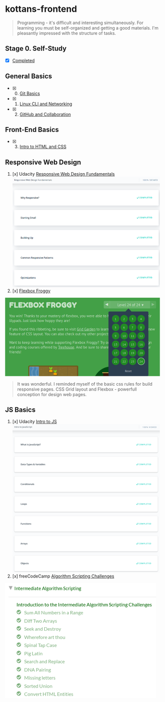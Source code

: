 # kottans-frontend

> Programming - it's difficult and interesting simultaneously. For learning you must be self-organized and getting a good materials. I'm pleasantly impressed with the structure of tasks.

## Stage 0. Self-Study
 - [x] [Completed](self_study/self_study.md)

## General Basics
 - [x] 0. [Git Basics](git-and-github/git-and-github.md)
 - [x] 1. [Linux CLI and Networking](task_linux_cli/linux-cli.md)
 - [x] 2. [GitHub and Collaboration](task_git_collaboration/git-collaboration.md)
## Front-End Basics
 - [x] 3. [Intro to HTML and CSS](task_git_html_css_intro/html-css.md) 

## Responsive Web Design
1. [x] Udacity [Responsive Web Design Fundamentals](https://www.udacity.com/course/responsive-web-design-fundamentals--ud893)
![completed](task_responsive_web_design/udacity_responsive.png)
2. [x] [Flexbox Froggy](http://flexboxfroggy.com/)

![completed](task_responsive_web_design/flexbox-froggy.png)
> It was wonderful. I reminded myself of the basic css rules for build responsive pages. CSS Grid layout and Flexbox - powerfull conception for design web pages.

## JS Basics
1. [x] Udacity [Intro to JS](https://www.udacity.com/course/intro-to-javascript--ud803)
![completed](task_js_basics/intro-to-js-udacity.png)
2. [x] freeCodeCamp [Algorithm Scripting Challenges](https://learn.freecodecamp.org/javascript-algorithms-and-data-structures/intermediate-algorithm-scripting/)

![completed](task_js_basics/freecodecamp.png)